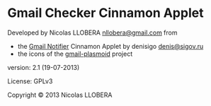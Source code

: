 Gmail Checker Cinnamon Applet
============

Developed by Nicolas LLOBERA <nllobera@gmail.com> from
* the [Gmail Notifier](http://cinnamon-spices.linuxmint.com/applets/view/73) Cinnamon Applet by denisigo <denis@sigov.ru>
* the icons of the [gmail-plasmoid](http://code.google.com/p/gmail-plasmoid) project

version: 2.1 (19-07-2013)

License: GPLv3

Copyright © 2013 Nicolas LLOBERA
